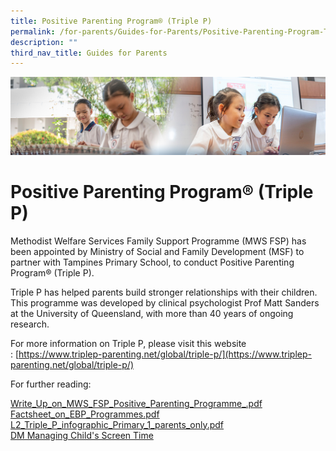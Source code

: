 ```yaml
---
title: Positive Parenting Program® (Triple P)
permalink: /for-parents/Guides-for-Parents/Positive-Parenting-Program-Triple-P/
description: ""
third_nav_title: Guides for Parents
---
```

![](/images/ForParents.jpg)

Positive Parenting Program® (Triple P)
======================================

  

Methodist Welfare Services Family Support Programme (MWS FSP) has been appointed by Ministry of Social and Family Development (MSF) to partner with Tampines Primary School, to conduct Positive Parenting Program® (Triple P).

  

Triple P has helped parents build stronger relationships with their children. This programme was developed by clinical psychologist Prof Matt Sanders at the University of Queensland, with more than 40 years of ongoing research.

  

For more information on Triple P, please visit this website : [https://www.triplep-parenting.net/global/triple-p/](https://www.triplep-parenting.net/global/triple-p/)

  

For further reading:

[Write_Up_on_MWS_FSP_Positive_Parenting_Programme_.pdf](/files/Write_Up_on_MWS_FSP_Positive_Parenting_Programme_.pdf)
[Factsheet\_on\_EBP\_Programmes.pdf](https://tampinespri.moe.edu.sg/qql/slot/u175/files/2021/PPP/Factsheet_on_EBP_Programmes.pdf)   
[L2\_Triple\_P\_infographic\_Primary\_1\_parents\_only.pdf](https://tampinespri.moe.edu.sg/qql/slot/u175/files/2021/PPP/L2_Triple_P_infographic_Primary_1_parents_only.pdf)   
[DM Managing Child's Screen Time](https://tampinespri.moe.edu.sg/qql/slot/u404/EDM%20Managing%20Childs%20Screen%20Time.pdf)